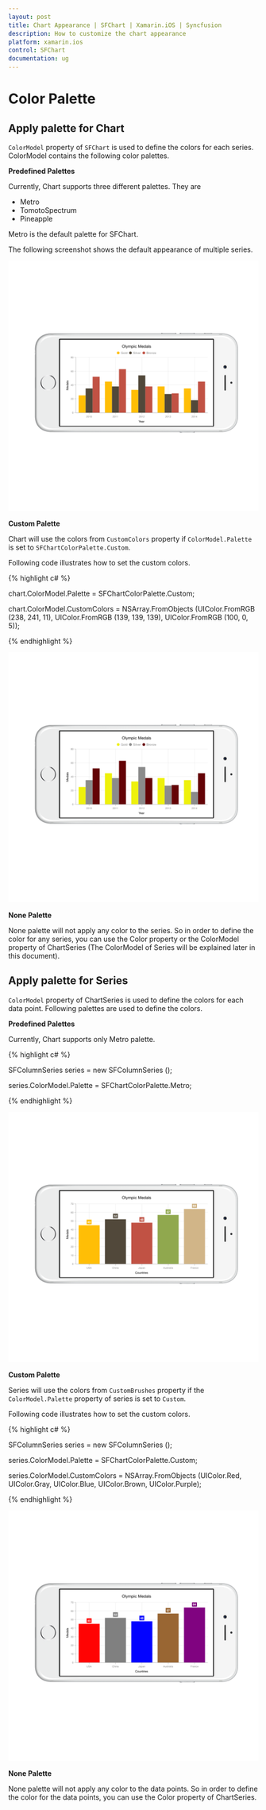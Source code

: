 ```yaml
---
layout: post
title: Chart Appearance | SFChart | Xamarin.iOS | Syncfusion
description: How to customize the chart appearance
platform: xamarin.ios
control: SFChart
documentation: ug
---
```


# Color Palette

## Apply palette for Chart

`ColorModel` property of `SFChart` is used to define the colors for each series. ColorModel contains the following color palettes.

**Predefined Palettes**

Currently, Chart supports three different palettes. They are 

* Metro
* TomotoSpectrum
* Pineapple

Metro is the default palette for SFChart. 

The following screenshot shows the default appearance of multiple series.

![](appearance_images/appearance_img1.png)

**Custom Palette**

Chart will use the colors from `CustomColors` property if `ColorModel.Palette` is set to `SFChartColorPalette.Custom`.

Following code illustrates how to set the custom colors.

{% highlight c# %}

chart.ColorModel.Palette          = SFChartColorPalette.Custom;

chart.ColorModel.CustomColors     = NSArray.FromObjects 
                                    (UIColor.FromRGB (238, 241, 11),
                                    UIColor.FromRGB (139, 139, 139),
                                    UIColor.FromRGB (100, 0, 5)); 


{% endhighlight %}

![](appearance_images/appearance_img2.png)

**None Palette**

None palette will not apply any color to the series. So in order to define the color for any series, you can use the Color property or the ColorModel property of ChartSeries (The ColorModel of Series will be explained later in this document).

## Apply palette for Series

`ColorModel` property of ChartSeries is used to define the colors for each data point. Following palettes are used to define the colors.

**Predefined Palettes**

Currently, Chart supports only Metro palette.


{% highlight c# %}

SFColumnSeries series       = new SFColumnSeries ();

series.ColorModel.Palette   = SFChartColorPalette.Metro; 

{% endhighlight %}

![](appearance_images/appearance_img3.png)

**Custom Palette**

Series will use the colors from `CustomBrushes` property if the `ColorModel.Palette` property of series is set to `Custom`.

Following code illustrates how to set the custom colors.


{% highlight c# %}

SFColumnSeries series           = new SFColumnSeries ();

series.ColorModel.Palette       = SFChartColorPalette.Custom;

series.ColorModel.CustomColors  = NSArray.FromObjects 
                                    (UIColor.Red, 
                                    UIColor.Gray,
                                    UIColor.Blue, 
                                    UIColor.Brown, 
                                    UIColor.Purple); 


{% endhighlight %}


![](appearance_images/appearance_img4.png)

**None Palette**

None palette will not apply any color to the data points. So in order to define the color for the data points, you can use the Color property of ChartSeries.